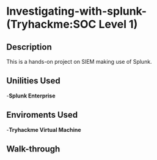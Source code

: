 # Investigating-with-splunk-(Tryhackme:SOC Level 1)


<H2>Description</H2>
This is a hands-on project on SIEM making use of Splunk.
<br/>

<h2>Unilities Used</h2>
-<b>Splunk Enterprise</b>

<h2>Enviroments Used</h2>
-<b>Tryhackme Virtual Machine</b>

<h2>Walk-through</h2>
